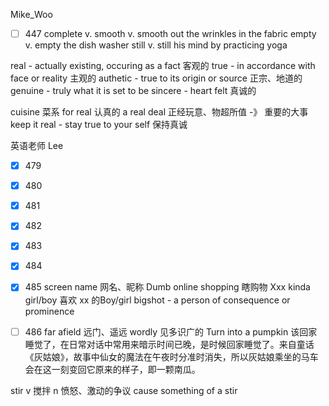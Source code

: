 Mike_Woo
- [ ] 447
complete v.
smooth v. smooth out the wrinkles in the fabric
empty v. empty the dish washer
still v. still his mind by practicing yoga

real - actually existing, occuring as a fact 客观的
true - in accordance with face or reality 主观的
authetic - true to its origin or source 正宗、地道的
genuine - truly what it is set to be
sincere - heart felt 真诚的

cuisine 菜系
for real 认真的
a real deal 正经玩意、物超所值 -》 重要的大事
keep it real - stay true to your self 保持真诚


英语老师 Lee


- [x] 479
- [x] 480
- [x] 481
- [x] 482
- [x] 483

- [x] 484
- [x] 485
screen name 网名、昵称
Dumb online shopping 瞎购物
Xxx kinda girl/boy 喜欢 xx 的Boy/girl
bigshot - a person of consequence or prominence
- [ ] 486
far afield 远门、遥远
wordly 见多识广的
Turn into a pumpkin 该回家睡觉了，在日常对话中常用来暗示时间已晚，是时候回家睡觉了。来自童话《灰姑娘》，故事中仙女的魔法在午夜时分准时消失，所以灰姑娘乘坐的马车会在这一刻变回它原来的样子，即一颗南瓜。

stir
v 搅拌
n 愤怒、激动的争议
cause something of a stir